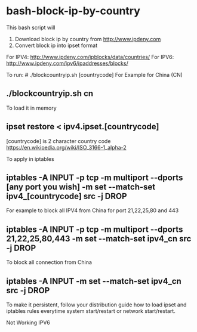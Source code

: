 # bash-block-ip-by-country
This bash script will 
1. Download block ip by country from http://www.ipdeny.com
2. Convert block ip into ipset format

For IPV4: http://www.ipdeny.com/ipblocks/data/countries/
For IPV6: http://www.ipdeny.com/ipv6/ipaddresses/blocks/

To run:
\# ./blockcountryip.sh [countrycode]
For Example for China (CN)
## ./blockcountryip.sh cn

To load it in memory 
## ipset restore < ipv4.ipset.[countrycode]

[countrycode] is 2 character country code https://en.wikipedia.org/wiki/ISO_3166-1_alpha-2 

To apply in iptables
## iptables -A INPUT -p tcp -m multiport --dports [any port you wish] -m set --match-set ipv4_[countrycode] src -j DROP
For example to block all IPV4 from China for port 21,22,25,80 and 443
## iptables -A INPUT -p tcp -m multiport --dports 21,22,25,80,443 -m set --match-set ipv4_cn src -j DROP
To block all connection from China
## iptables -A INPUT -m set --match-set ipv4_cn src -j DROP

To make it persistent, follow your distribution guide how to load ipset and iptables rules everytime system start/restart or network start/restart.

Not Working
IPV6
